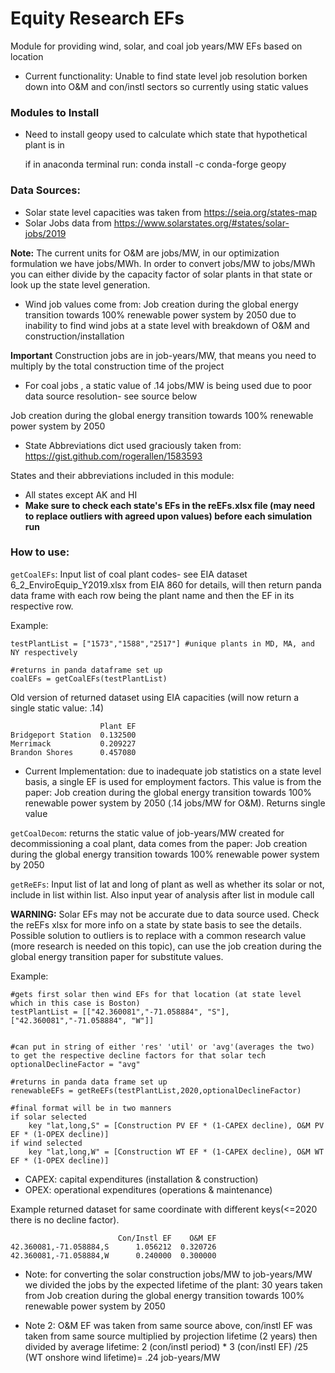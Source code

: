 # Equity Research EFs
 Module for providing wind, solar, and coal job years/MW EFs based on location
 * Current functionality: Unable to find state level job resolution borken down into O&M and con/instl sectors so currently using static values

### Modules to Install
* Need to install geopy used to calculate which state that hypothetical plant is in
    
    if in anaconda terminal run: 
    conda install -c conda-forge geopy
### Data Sources:
* Solar state level capacities was taken from https://seia.org/states-map
* Solar Jobs data from https://www.solarstates.org/#states/solar-jobs/2019

**Note:** The current units for O&M are jobs/MW, in our optimization formulation we have jobs/MWh. In order to convert jobs/MW to jobs/MWh you can either divide by the capacity factor of solar plants in that state or look up the state level generation.


* Wind job values come from: Job creation during the global energy transition towards 100% renewable power system by 2050 due to inability to find wind jobs at a state level with breakdown of O&M and construction/installation

**Important** Construction jobs are in job-years/MW, that means you need to multiply by the total construction time of the project

* For  coal jobs , a static value of .14 jobs/MW is being used due to poor data source resolution- see source below

Job creation during the global energy transition towards 100% renewable power system by 2050 

* State Abbreviations dict used graciously taken from: https://gist.github.com/rogerallen/1583593


States and their abbreviations included in this module:
* All states except AK and HI
* **Make sure to check each state's EFs in the reEFs.xlsx file (may need to replace outliers with agreed upon values) before each simulation run**
### How to use:

`getCoalEFs`: Input list of coal plant codes- see EIA dataset 6_2_EnviroEquip_Y2019.xlsx from EIA 860 for details, will then return 
panda data frame with each row being the plant name and then the EF in its respective row.

Example: 
    
    testPlantList = ["1573","1588","2517"] #unique plants in MD, MA, and NY respectively

    #returns in panda dataframe set up
    coalEFs = getCoalEFs(testPlantList)

Old version of returned dataset using EIA capacities (will now return a single static value: .14)


                        Plant EF
    Bridgeport Station  0.132500
    Merrimack           0.209227
    Brandon Shores      0.457080

* Current Implementation: due to inadequate job statistics on a state level basis, a single EF is used for employment factors. This value is from the paper: Job creation during the global energy transition towards 100% renewable power system by 2050 (.14 jobs/MW for O&M). Returns single value

`getCoalDecom`: returns the static value of job-years/MW created for decommissioning a coal plant, data comes from the paper:  Job creation during the global energy transition towards 100% renewable power system by 2050 
    
`getReEFs`: Input list of lat and long of plant as well as whether its solar or not, include in list within list. Also input year of analysis after list in module call

**WARNING:** Solar EFs may not be accurate due to data source used. Check the reEFs xlsx for more info on a state by state basis to see the details. Possible solution to outliers is to replace with a common research value (more research is needed on this topic), can use the job creation during the global energy transition paper for substitute values.


Example: 

    #gets first solar then wind EFs for that location (at state level which in this case is Boston)
    testPlantList = [["42.360081","-71.058884", "S"],["42.360081","-71.058884", "W"]] 


    #can put in string of either 'res' 'util' or 'avg'(averages the two) to get the respective decline factors for that solar tech
    optionalDeclineFactor = "avg"

    #returns in panda data frame set up
    renewableEFs = getReEFs(testPlantList,2020,optionalDeclineFactor)

    #final format will be in two manners
    if solar selected
        key "lat,long,S" = [Construction PV EF * (1-CAPEX decline), O&M PV EF * (1-OPEX decline)]
    if wind selected
        key "lat,long,W" = [Construction WT EF * (1-CAPEX decline), O&M WT EF * (1-OPEX decline)]

* CAPEX: capital expenditures (installation & construction)
* OPEX: operational expenditures (operations & maintenance)


Example returned dataset for same coordinate with different keys(<=2020 there is no decline factor).


                            Con/Instl EF    O&M EF
    42.360081,-71.058884,S      1.056212  0.320726
    42.360081,-71.058884,W      0.240000  0.300000


* Note: for converting the solar construction jobs/MW to job-years/MW we divided the jobs by the expected lifetime of the plant: 30 years taken from  Job creation during the global energy transition towards 100% renewable power system by 2050

* Note 2: O&M EF was taken from same source above, con/instl EF was taken from same source multiplied by projection lifetime (2 years) then divided by average lifetime: 2 (con/instl period) * 3 (con/instl EF) /25 (WT onshore wind lifetime)= .24 job-years/MW